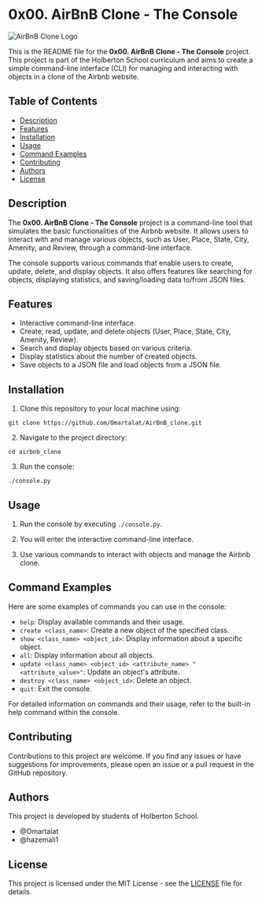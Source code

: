 # 0x00. AirBnB Clone - The Console

![AirBnB Clone Logo](https://camo.githubusercontent.com/59589bd21e8ec09ef94f2d9bb80d36d144bc487fe4737f8b213d005f3273921b/68747470733a2f2f696d6775722e636f6d2f4f696c457358562e706e67)

This is the README file for the **0x00. AirBnB Clone - The Console** project. This project is part of the Holberton School curriculum and aims to create a simple command-line interface (CLI) for managing and interacting with objects in a clone of the Airbnb website.

## Table of Contents

- [Description](#description)
- [Features](#features)
- [Installation](#installation)
- [Usage](#usage)
- [Command Examples](#command-examples)
- [Contributing](#contributing)
- [Authors](#authors)
- [License](#license)

## Description

The **0x00. AirBnB Clone - The Console** project is a command-line tool that simulates the basic functionalities of the Airbnb website. It allows users to interact with and manage various objects, such as User, Place, State, City, Amenity, and Review, through a command-line interface.

The console supports various commands that enable users to create, update, delete, and display objects. It also offers features like searching for objects, displaying statistics, and saving/loading data to/from JSON files.

## Features

- Interactive command-line interface.
- Create, read, update, and delete objects (User, Place, State, City, Amenity, Review).
- Search and display objects based on various criteria.
- Display statistics about the number of created objects.
- Save objects to a JSON file and load objects from a JSON file.

## Installation

1. Clone this repository to your local machine using:
```
git clone https://github.com/Omartalat/AirBnB_clone.git
```

2. Navigate to the project directory:
```
cd airbnb_clone
```
3. Run the console:
```
./console.py
```

## Usage

1. Run the console by executing `./console.py`.
2. You will enter the interactive command-line interface.

3. Use various commands to interact with objects and manage the Airbnb clone.

## Command Examples

Here are some examples of commands you can use in the console:

- `help`: Display available commands and their usage.
- `create <class_name>`: Create a new object of the specified class.
- `show <class_name> <object_id>`: Display information about a specific object.
- `all`: Display information about all objects.
- `update <class_name> <object_id> <attribute_name> "<attribute_value>"`: Update an object's attribute.
- `destroy <class_name> <object_id>`: Delete an object.
- `quit`: Exit the console.

For detailed information on commands and their usage, refer to the built-in help command within the console.

## Contributing

Contributions to this project are welcome. If you find any issues or have suggestions for improvements, please open an issue or a pull request in the GitHub repository.

## Authors

This project is developed by students of Holberton School.

- @Omartalat
- @hazemali1

## License

This project is licensed under the MIT License - see the [LICENSE](LICENSE) file for details.
